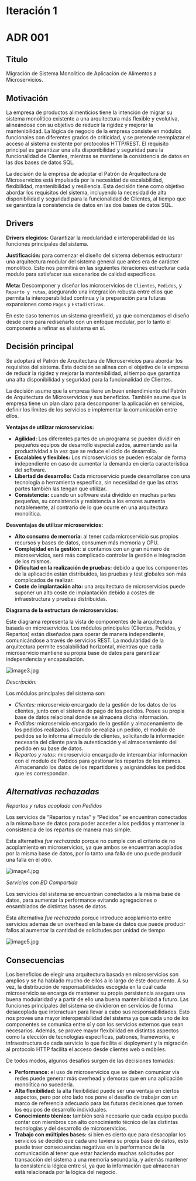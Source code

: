 # Iteración 1

# **ADR 001**

## **Titulo**

Migración de Sistema Monolítico de Aplicación de Alimentos a Microservicios.

## **Motivación**

La empresa de productos alimenticios tiene la intención de migrar su sistema monolítico existente a una arquitectura más flexible y evolutiva, alineándose con su objetivo de reducir la rigidez y mejorar la mantenibilidad. La lógica de negocio de la empresa consiste en módulos funcionales con diferentes grados de criticidad, y se pretende reemplazar el acceso al sistema existente por protocolos HTTP/REST. El requisito principal es garantizar una alta disponibilidad y seguridad para la funcionalidad de Clientes, mientras se mantiene la consistencia de datos en las dos bases de datos SQL.

La decisión de la empresa de adoptar el Patrón de Arquitectura de Microservicios está impulsada por la necesidad de escalabilidad, flexibilidad, mantenibilidad y resiliencia. Esta decisión tiene como objetivo abordar los requisitos del sistema, incluyendo la necesidad de alta disponibilidad y seguridad para la funcionalidad de Clientes, al tiempo que se garantiza la consistencia de datos en las dos bases de datos SQL.

## **Drivers**

**Drivers elegidos:** Garantizar la modularidad e interoperabilidad de las funciones principales del sistema.

**Justificación:** para comenzar el diseño del sistema debemos estructurar una arquitectura modular del sistema general que antes era de carácter monolítico. Esto nos permitirá en las siguientes iteraciones estructurar cada modulo para satisfacer sus escenarios de calidad específicos.

**Meta:** Descomponer y diseñar los microservicios de `Clientes`, `Pedidos`, y `Reparto y rutas`, asegurando una integración robusta entre ellos que permita la interoperabilidad continua y la preparación para futuras expansiones como `Pagos` y `Estadísticas`.

En este caso tenemos un sistema greenfield, ya que comenzamos el diseño desde cero para rediseñarlo con un enfoque modular, por lo tanto el componente a refinar es el sistema en sí.

## **Decisión principal**

Se adoptará el Patrón de Arquitectura de Microservicios para abordar los requisitos del sistema. Esta decisión se alinea con el objetivo de la empresa de reducir la rigidez y mejorar la mantenibilidad, al tiempo que garantiza una alta disponibilidad y seguridad para la funcionalidad de Clientes⁠.

La decisión asume que la empresa tiene un buen entendimiento del Patrón de Arquitectura de Microservicios y sus beneficios. También asume que la empresa tiene un plan claro para descomponer la aplicación en servicios, definir los límites de los servicios e implementar la comunicación entre ellos⁠.

**Ventajas de utilizar microservicios:**

- **Agilidad:** Los diferentes partes de un programa se pueden dividir en pequeños equipos de desarrollo especializados, aumentando así la productividad a la vez que se reduce el ciclo de desarrollo.
- **Escalables y flexibles:** Los microservicios se pueden escalar de forma independiente en caso de aumentar la demanda en cierta característica del software.
- **Libertad de desarrollo:** Cada microservicio puede desarrollarse con una tecnología o herramienta específica, sin necesidad de que las otras partes también las tengan que utilizar.
- **Consistencia:** cuando un software está dividido en muchas partes pequeñas, su consistencia y resistencia a los errores aumenta notablemente, al contrario de lo que ocurre en una arquitectura monolítica.

**Desventajas de utilizar microservicios:**

- **Alto consumo de memoria:** al tener cada microservicio sus propios recursos y bases de datos, consumen más memoria y CPU.
- **Complejidad en la gestión:** si contamos con un gran número de microservicios, será más complicado controlar la gestión e integración de los mismos.
- **Dificultad en la realización de pruebas:** debido a que los componentes de la aplicación están distribuidos, las pruebas y test globales son más complicados de realizar.
- **Coste de implantación alto:** una arquitectura de microservicios puede suponer un alto coste de implantación debido a costes de infraestructura y pruebas distribuidas.

**Diagrama de la estructura de microservicios:**

Este diagrama representa la vista de componentes de la arquitectura basada en microservicios. Los módulos principales (Clientes, Pedidos, y Repartos) están diseñados para operar de manera independiente, comunicándose a través de servicios REST. La modularidad de la arquitectura permite escalabilidad horizontal, mientras que cada microservicio mantiene su propia base de datos para garantizar independencia y encapsulación.

![image3.jpg](images/image3.jpg)

*Descripción:*

Los módulos principales del sistema son:

- *Clientes:* microservicio encargado de la gestión de los datos de los clientes, junto con el sistema de pago de los pedidos. Posee su propia base de datos relacional donde se almacena dicha información.
- *Pedidos:* microservicio encargado de la gestión y almacenamiento de los pedidos realizados. Cuando se realiza un pedido, el modulo de pedidos se lo informa al modulo de clientes, solicitando la información necesaria del cliente para la autenticación y el almacenamiento del pedido en su base de datos.
- *Repartos y rutas:* microservicio encargado de intercambiar información con el modulo de Pedidos para gestionar los repartos de los mismos. Almacenando los datos de los repartidores y asignándoles los pedidos que les correspondan.

## *Alternativas rechazadas*

*Repartos y rutas acoplado con Pedidos*

Los servicios de “Repartos y rutas” y “Pedidos” se encuentran conectados a la misma base de datos para poder acceder a los pedidos y mantener la consistencia de los repartos de manera mas simple.

Ésta alternativa *fue rechazada* porque no cumple con el criterio de no acoplamiento en microservicios, ya que ambos se encuentran acoplados por la misma base de datos, por lo tanto una falla de uno puede producir una falla en el otro.

![image4.jpg](images/image4.jpg)

*Servicios con BD Compartida*

Los servicios del sistema se encuentran conectados a la misma base de datos, para aumentar la performance evitando agregaciones o ensamblados de distintas bases de datos.

Ésta alternativa *fue rechazada* porque introduce acoplamiento entre servicios ademas de un overhead en la base de datos que puede producir fallos al aumentar la cantidad de solicitudes por unidad de tiempo

![image5.jpg](images/image5.jpg)

## Consecuencias

Los beneficios de elegir una arquitectura basada en microservicios son amplios y se ha hablado mucho de ellos a lo largo de éste documento. A su vez, la distribución de responsabilidades escogida en la cuál cada microservicio se encarga de mantener su propia persistencia asegura una buena modularidad y a partir de ello una buena mantenibilidad a futuro. Las funciones principales del sistema se dividieron en servicios de forma desacoplada que interactuan para llevar a cabo sus responsabilidades. Esto nos provee una mayor interoperabilidad del sistema ya que cada uno de los componentes se comunica entre sí y con los servicios externos que sean necesarios. Además, se provee mayor flexibilidad en distintos aspectos como la elección de tecnologías específicas, patrones, frameworks, e infraestructura de cada servicio lo que facilita el deployment y la migración al protocolo HTTP facilita el acceso desde clientes web o móbiles.

De todos modos, algunos desafíos surgen de las decisiones tomadas:
- **Performance:** el uso de microservicios que se deben comunicar vía redes puede generar más overhead y demoras que en una aplicación monolítica no sucedería.
- **Alta flexibilidad:** la alta flexibilidad puede ser una ventaja en ciertos aspectos, pero por otro lado nos pone el desafío de trabajar con un marco de referencia adecuado para las futuras decisiones que tomen los equipos de desarrollo individuales.
- **Conocimiento técnico:** también será necesario que cada equipo pueda contar con miembros con alto conocimiento técnico de las distintas tecnologías y del desarrollo de microservicios.
- **Trabajo con múltiples bases:** si bien es cierto que para desacoplar los servicios se decidió que cada uno tuviera su propia base de datos, esto puede traer consecuencias negativas en la performance de la comunicación al tener que estar haciendo muchas solicitudes por transacción del sistema a una memoria secundaria, y además mantener la consistencia lógica entre sí, ya que la información que almacenan está relacionada por la lógica del negocio. 


